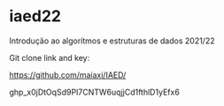 # iaed22
Introdução ao algorítmos e estruturas de dados 2021/22

Git clone link and key:

https://github.com/maiaxi/IAED/

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
